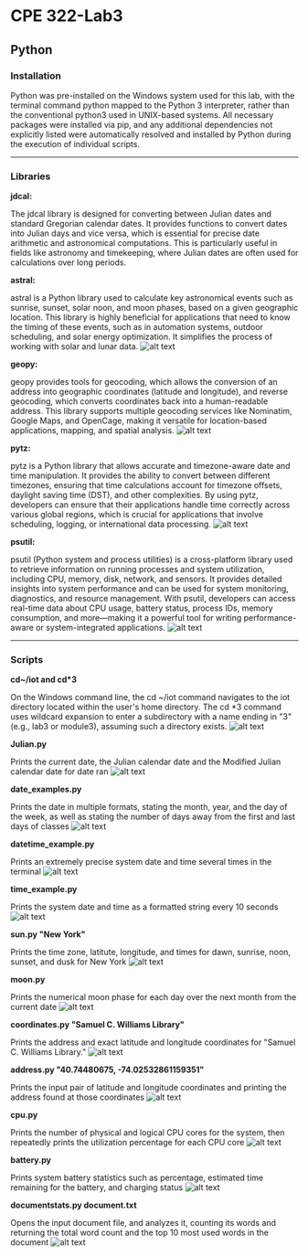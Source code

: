 # CPE 322-Lab3
## Python
### Installation
Python was pre-installed on the Windows system used for this lab, with the terminal command python mapped to the Python 3 interpreter, rather than the conventional python3 used in UNIX-based systems. All necessary packages were installed via pip, and any additional dependencies not explicitly listed were automatically resolved and installed by Python during the execution of individual scripts.

---

### Libraries 
**jdcal:**

The jdcal library is designed for converting between Julian dates and standard Gregorian calendar dates. It provides functions to convert dates into Julian days and vice versa, which is essential for precise date arithmetic and astronomical computations. This is particularly useful in fields like astronomy and timekeeping, where Julian dates are often used for calculations over long periods.

**astral:**

astral is a Python library used to calculate key astronomical events such as sunrise, sunset, solar noon, and moon phases, based on a given geographic location. This library is highly beneficial for applications that need to know the timing of these events, such as in automation systems, outdoor scheduling, and solar energy optimization. It simplifies the process of working with solar and lunar data.
![alt text](jdcalandastra.png)

**geopy:**

geopy provides tools for geocoding, which allows the conversion of an address into geographic coordinates (latitude and longitude), and reverse geocoding, which converts coordinates back into a human-readable address. This library supports multiple geocoding services like Nominatim, Google Maps, and OpenCage, making it versatile for location-based applications, mapping, and spatial analysis.
![alt text](geopy.png)

**pytz:**

pytz is a Python library that allows accurate and timezone-aware date and time manipulation. It provides the ability to convert between different timezones, ensuring that time calculations account for timezone offsets, daylight saving time (DST), and other complexities. By using pytz, developers can ensure that their applications handle time correctly across various global regions, which is crucial for applications that involve scheduling, logging, or international data processing.
![alt text](pytz.png)

**psutil:**

psutil (Python system and process utilities) is a cross-platform library used to retrieve information on running processes and system utilization, including CPU, memory, disk, network, and sensors. It provides detailed insights into system performance and can be used for system monitoring, diagnostics, and resource management. With psutil, developers can access real-time data about CPU usage, battery status, process IDs, memory consumption, and more—making it a powerful tool for writing performance-aware or system-integrated applications.
![alt text](psutil.png)

---

### Scripts 

**cd~/iot and cd*3**

On the Windows command line, the cd ~/iot command navigates to the iot directory located within the user's home directory. The cd *3 command uses wildcard expansion to enter a subdirectory with a name ending in "3" (e.g., lab3 or module3), assuming such a directory exists.
![alt text](cd.png)

**Julian.py**

Prints the current date, the Julian calendar date and the Modified Julian calendar date for date ran
![alt text](julian.png)

**date_examples.py**

Prints the date in multiple formats, stating the month, year, and the day of the week, as well as stating the number of days away from the first and last days of classes
![alt text](date_example.png)

**datetime_example.py**

Prints an extremely precise system date and time several times in the terminal
![alt text](datetime.png)

**time_example.py**

Prints the system date and time as a formatted string every 10 seconds 
![alt text](time.png)

**sun.py "New York"**

Prints the time zone, latitute, longitude, and times for dawn, sunrise, noon, sunset, and dusk for New York
![alt text](sun.py.png)

**moon.py**

Prints the numerical moon phase for each day over the next month from the current date
![alt text](moon.py.png)

**coordinates.py "Samuel C. Williams Library"**

Prints the address and exact latitude and longitude coordinates for "Samuel C. Williams Library."
![alt text](coordinates.py.png)

**address.py "40.74480675, -74.02532861159351"**

Prints the input pair of latitude and longitude coordinates and printing the address found at those coordinates
![alt text](address.py.png)

**cpu.py**

Prints the number of physical and logical CPU cores for the system, then repeatedly prints the utilization percentage for each CPU core
![alt text](cpu.py.png)

**battery.py**

Prints system battery statistics such as percentage, estimated time remaining for the battery, and charging status
![alt text](battery.py.png)

**documentstats.py document.txt**

Opens the input document file, and analyzes it, counting its words and returning the total word count and the top 10 most used words in the document
![alt text](documentstats.py.png)
